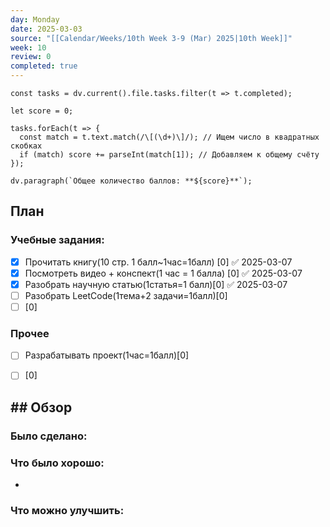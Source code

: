 ```yaml
---
day: Monday
date: 2025-03-03
source: "[[Calendar/Weeks/10th Week 3-9 (Mar) 2025|10th Week]]"
week: 10
review: 0
completed: true
---
```

```dataviewjs
const tasks = dv.current().file.tasks.filter(t => t.completed);

let score = 0;

tasks.forEach(t => {
  const match = t.text.match(/\[(\d+)\]/); // Ищем число в квадратных скобках
  if (match) score += parseInt(match[1]); // Добавляем к общему счёту
});

dv.paragraph(`Общее количество баллов: **${score}**`);

```
## План

### Учебные задания:
- [x] Прочитать книгу(10 стр. 1 балл~1час=1балл) [0] ✅ 2025-03-07
- [x] Посмотреть видео + конспект(1 час = 1 балла) [0] ✅ 2025-03-07
- [x] Разобрать научную статью(1статья=1 балл)[0] ✅ 2025-03-07
- [ ] Разобрать LeetCode(1тема+2 задачи=1балл)[0]
- [ ] [0]
### Прочее
- [ ] Разрабатывать проект(1час=1балл)[0]
- [ ] [0]


## ## Обзор

### Было сделано:






### Что было хорошо:
 - 



### Что можно улучшить:
